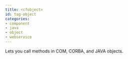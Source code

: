 ```yaml
---
title: <cfobject>
id: tag-object
categories:
- component
- java
- object
- webservice
---
```


Lets you call methods in COM, CORBA, and JAVA objects.
